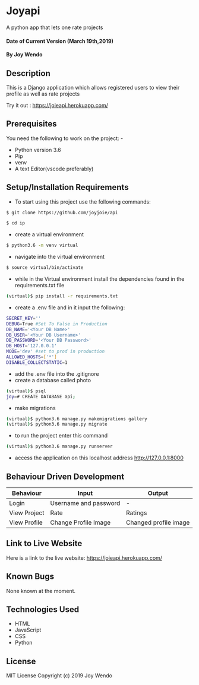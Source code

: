 # Joyapi

A python app that lets one rate projects

#### Date of Current Version (March 19th,2019)
#### By **Joy Wendo**
## Description
This is a Django application which allows registered users to view their profile as well as rate projects 

Try it out : <https://joieapi.herokuapp.com/>
## Prerequisites
You need the following to work on the project: -
* Python version 3.6 
* Pip 
* venv 
* A text Editor(vscode preferably)
## Setup/Installation Requirements
* To start using this project use the following commands:
```bash
$ git clone https://github.com/joyjoie/api
```
```bash
$ cd ip
```
* create a virtual environment
```bash
$ python3.6 -m venv virtual
```
* navigate into the virtual environment
```bash
$ source virtual/bin/activate
```
* while in the Virtual environment install the dependencies found in the  requirements.txt file
```bash
(virtual)$ pip install -r requirements.txt
```
* create a .env file and in it input the following:
```bash
SECRET_KEY=''
DEBUG=True #Set To False in Production
DB_NAME='<Your DB Name>'
DB_USER='<Your DB Username>'
DB_PASSWORD='<Your DB Password>'
DB_HOST='127.0.0.1'
MODE='dev' #set to prod in production
ALLOWED_HOSTS=['*']
DISABLE_COLLECTSTATIC=1
```
* add the .env file into the .gitignore
* create a database called photo
```bash
(virtual)$ psql
joy=# CREATE DATABASE api;
```
* make migrations
```bash
(virtual)$ python3.6 manage.py makemigrations gallery
(virtual)$ python3.6 manage.py migrate
```
* to run the project enter this command
```bash
(virtual)$ python3.6 manage.py runserver
```
* access the application on this localhost address http://127.0.0.1:8000
## Behaviour Driven Development
|  Behaviour |  Input  |  Output |
|------------|---------|---------|
| Login | Username and password | - |
|View Project| Rate|Ratings|
|View Profile|Change Profile Image| Changed profile image|

## Link to Live Website 
Here is a link to the live website: <https://joieapi.herokuapp.com/>
## Known Bugs
None known at the moment.
## Technologies Used
* HTML
* JavaScript
* CSS
* Python
## License
MIT License
Copyright (c) 2019 Joy Wendo